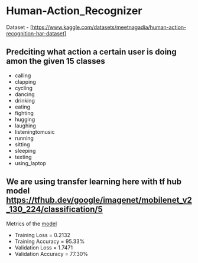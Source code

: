 # Human-Action_Recognizer

Dataset - [https://www.kaggle.com/datasets/meetnagadia/human-action-recognition-har-dataset]

## Predciting what action a certain user is doing amon the given 15 classes 

  * calling 
  * clapping 
  * cycling 
  * dancing 
  * drinking 
  * eating 
  * fighting 
  * hugging 
  * laughing 
  * listeningtomusic 
  * running 
  * sitting 
  * sleeping 
  * texting 
  * using_laptop

## We are using transfer learning here with tf hub model https://tfhub.dev/google/imagenet/mobilenet_v2_130_224/classification/5 

   Metrics of the [model](https://drive.google.com/file/d/11KeF9ac0v386CAQ0R_iL8kMbYBRAF8h9/view?usp=sharing)
   
   * Training Loss = 0.2132 
   * Training Accuracy = 95.33%  
   * Validation Loss = 1.7471 
   * Validation Accuracy = 77.30%
  


